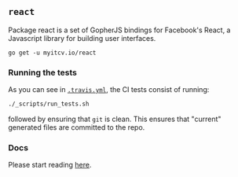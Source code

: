 <!-- __JSON: go list -json .
## `{{ filepathBase .Out.ImportPath}}`

{{.Out.Doc}}

```
go get -u {{.Out.ImportPath}}
```
-->
## `react`

Package react is a set of GopherJS bindings for Facebook's React, a Javascript library for building user interfaces.

```
go get -u myitcv.io/react
```
<!-- END -->

### Running the tests

As you can see in [`.travis.yml`](.travis.yml), the CI tests consist of running:

```bash
./_scripts/run_tests.sh
```

followed by ensuring that `git` is clean. This ensures that "current" generated files are committed to the repo.

### Docs

Please start reading [here](_doc/README.md).
